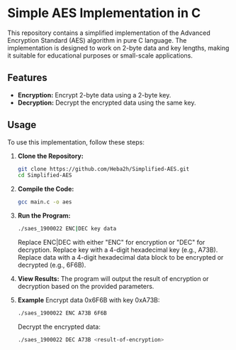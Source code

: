 # Simple AES Implementation in C

This repository contains a simplified implementation of the Advanced Encryption Standard (AES) algorithm in pure C language. The implementation is designed to work on 2-byte data and key lengths, making it suitable for educational purposes or small-scale applications.

## Features

- **Encryption:** Encrypt 2-byte data using a 2-byte key.
- **Decryption:** Decrypt the encrypted data using the same key.

## Usage

To use this implementation, follow these steps:

1. **Clone the Repository:**
   ```bash
   git clone https://github.com/Heba2h/Simplified-AES.git
   cd Simplified-AES
2. **Compile the Code:**

    ``` bash
    gcc main.c -o aes
    ```
3. **Run the Program:**

    ``` bash
    ./saes_1900022 ENC|DEC key data
    ```
    Replace ENC|DEC with either "ENC" for encryption or "DEC" for decryption.
    Replace key with a 4-digit hexadecimal key (e.g., A73B).
    Replace data with a 4-digit hexadecimal data block to be encrypted or decrypted (e.g., 6F6B).

4. **View Results:**
    The program will output the result of encryption or decryption based on the provided parameters.

5. **Example**
    Encrypt data 0x6F6B with key 0xA73B:
    
      ``` bash
      ./saes_1900022 ENC A73B 6F6B
      ```
    Decrypt the encrypted data:
    
      ``` bash
      ./saes_1900022 DEC A73B <result-of-encryption>
      ```
